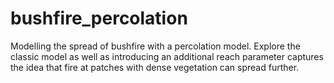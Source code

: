 # bushfire_percolation
Modelling the spread of bushfire with a percolation model. Explore the classic model as well as introducing an additional reach parameter captures the idea that fire at patches with dense vegetation can spread further.

